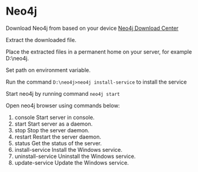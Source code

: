 # Neo4j
Download Neo4j from based on your device <a href='https://neo4j.com/download-center/' target="_blank">Neo4j Download Center</a>

Extract the downloaded file.

Place the extracted files in a permanent home on your server, for example D:\neo4j\.

Set path on environment variable.

Run the command <code>D:\neo4j>neo4j install-service</code> to install the service

Start neo4j by running command <code>neo4j start</code>

Open neo4j browser using commands below:
  1) console             Start server in console.
  2) start               Start server as a daemon.
  3) stop                Stop the server daemon.
  4) restart             Restart the server daemon.
  5) status              Get the status of the server.
  6) install-service     Install the Windows service.
  7) uninstall-service   Uninstall the Windows service.
  8) update-service      Update the Windows service.
  
  
